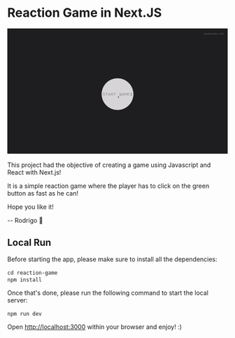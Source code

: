 # Reaction Game in Next.JS

![](public/Game_Example.gif)

This project had the objective of creating a game using Javascript and React with Next.js! 

It is a simple reaction game where the player has to click on the green button as fast as he can! 

Hope you like it!

-- Rodrigo 🐥

## Local Run

Before starting the app, please make sure to install all the dependencies:
```
cd reaction-game
npm install
```
Once that's done, please run the following command to start the local server: 
```
npm run dev
```
Open [http://localhost:3000](http://localhost:3000) within your browser and enjoy! :)
